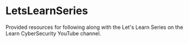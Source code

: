 # LetsLearnSeries
Provided resources for following along with the Let's Learn Series on the Learn CyberSecurity YouTube channel.
